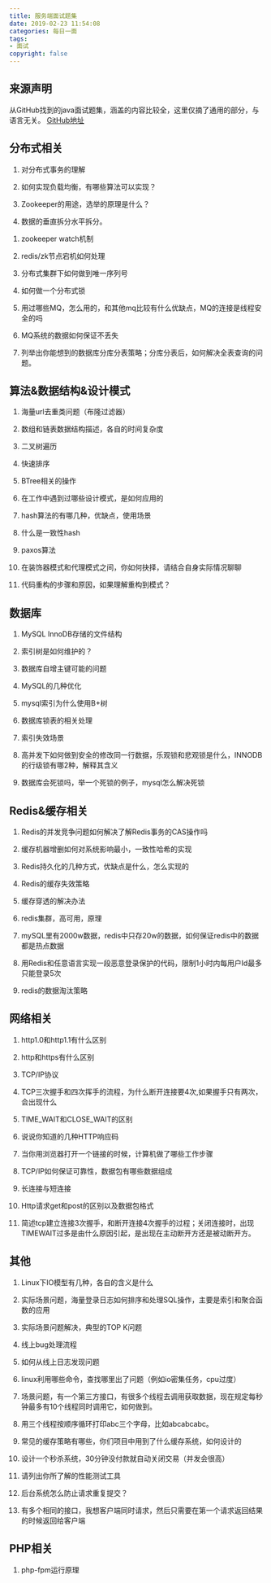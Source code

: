 ```yaml
---
title: 服务端面试题集
date: 2019-02-23 11:54:08
categories: 每日一面
tags:
- 面试
copyright: false
---
```


## 来源声明
从GitHub找到的java面试题集，涵盖的内容比较全，这里仅摘了通用的部分，与语言无关。 [GitHub地址](https://github.com/jsondream/java-server-interview-questions)

## 分布式相关
1. 对分布式事务的理解

1. 如何实现负载均衡，有哪些算法可以实现？

1. Zookeeper的用途，选举的原理是什么？

1. 数据的垂直拆分水平拆分。

<!--more-->
1. zookeeper watch机制

1. redis/zk节点宕机如何处理

1. 分布式集群下如何做到唯一序列号

1. 如何做一个分布式锁

1. 用过哪些MQ，怎么用的，和其他mq比较有什么优缺点，MQ的连接是线程安全的吗

1. MQ系统的数据如何保证不丢失

1. 列举出你能想到的数据库分库分表策略；分库分表后，如何解决全表查询的问题。

## 算法&数据结构&设计模式
1. 海量url去重类问题（布隆过滤器）

1. 数组和链表数据结构描述，各自的时间复杂度

1. 二叉树遍历

1. 快速排序

1. BTree相关的操作

1. 在工作中遇到过哪些设计模式，是如何应用的

1. hash算法的有哪几种，优缺点，使用场景

1. 什么是一致性hash

1. paxos算法

1. 在装饰器模式和代理模式之间，你如何抉择，请结合自身实际情况聊聊

1. 代码重构的步骤和原因，如果理解重构到模式？

## 数据库
1. MySQL InnoDB存储的文件结构

1. 索引树是如何维护的？

1. 数据库自增主键可能的问题

1. MySQL的几种优化

1. mysql索引为什么使用B+树

1. 数据库锁表的相关处理

1. 索引失效场景

1. 高并发下如何做到安全的修改同一行数据，乐观锁和悲观锁是什么，INNODB的行级锁有哪2种，解释其含义

1. 数据库会死锁吗，举一个死锁的例子，mysql怎么解决死锁

## Redis&缓存相关

1. Redis的并发竞争问题如何解决了解Redis事务的CAS操作吗

1. 缓存机器增删如何对系统影响最小，一致性哈希的实现

1. Redis持久化的几种方式，优缺点是什么，怎么实现的

1. Redis的缓存失效策略

1. 缓存穿透的解决办法

1. redis集群，高可用，原理

1. mySQL里有2000w数据，redis中只存20w的数据，如何保证redis中的数据都是热点数据

1. 用Redis和任意语言实现一段恶意登录保护的代码，限制1小时内每用户Id最多只能登录5次

1. redis的数据淘汰策略

## 网络相关
1. http1.0和http1.1有什么区别

1. http和https有什么区别

1. TCP/IP协议

1. TCP三次握手和四次挥手的流程，为什么断开连接要4次,如果握手只有两次，会出现什么

1. TIME_WAIT和CLOSE_WAIT的区别

1. 说说你知道的几种HTTP响应码

1. 当你用浏览器打开一个链接的时候，计算机做了哪些工作步骤

1. TCP/IP如何保证可靠性，数据包有哪些数据组成

1. 长连接与短连接

1. Http请求get和post的区别以及数据包格式

1. 简述tcp建立连接3次握手，和断开连接4次握手的过程；关闭连接时，出现TIMEWAIT过多是由什么原因引起，是出现在主动断开方还是被动断开方。

## 其他
1. Linux下IO模型有几种，各自的含义是什么

1. 实际场景问题，海量登录日志如何排序和处理SQL操作，主要是索引和聚合函数的应用

1. 实际场景问题解决，典型的TOP K问题

1. 线上bug处理流程

1. 如何从线上日志发现问题

1. linux利用哪些命令，查找哪里出了问题（例如io密集任务，cpu过度）

1. 场景问题，有一个第三方接口，有很多个线程去调用获取数据，现在规定每秒钟最多有10个线程同时调用它，如何做到。

1. 用三个线程按顺序循环打印abc三个字母，比如abcabcabc。

1. 常见的缓存策略有哪些，你们项目中用到了什么缓存系统，如何设计的

1. 设计一个秒杀系统，30分钟没付款就自动关闭交易（并发会很高）

1. 请列出你所了解的性能测试工具

1. 后台系统怎么防止请求重复提交？

1. 有多个相同的接口，我想客户端同时请求，然后只需要在第一个请求返回结果的时候返回给客户端

## PHP相关
1. php-fpm运行原理


